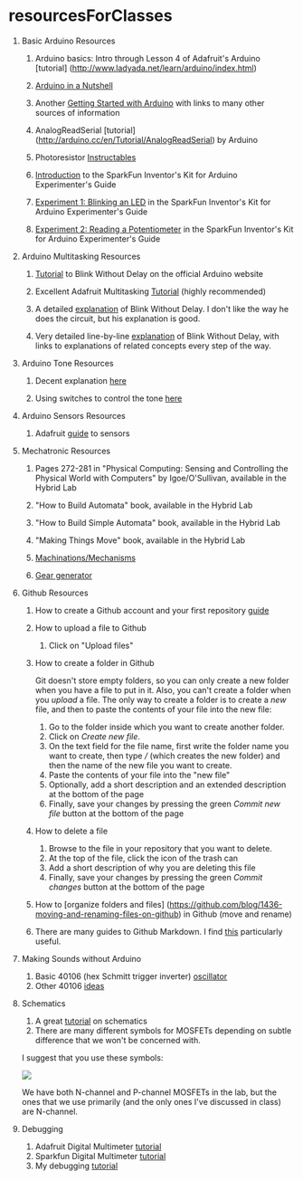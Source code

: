 # resourcesForClasses

1. Basic Arduino Resources

	1. Arduino basics: Intro through Lesson 4 of Adafruit's Arduino [tutorial]
	(http://www.ladyada.net/learn/arduino/index.html)

	1. [Arduino in a Nutshell](http://hci.rwth-aachen.de/arduino)

	1. Another [Getting Started with
	Arduino](http://reboot.yoha.co.uk/index.php?title=Getting_Started_with_Arduino)
		with links to many other sources of information

	2. AnalogReadSerial [tutorial]
	(http://arduino.cc/en/Tutorial/AnalogReadSerial)
	by Arduino

	3. Photoresistor
	[Instructables](http://www.instructables.com/id/How-to-Use-a-Light-Dependent-Resistor-LDR/)

	4. [Introduction](https://learn.sparkfun.com/tutorials/sik-experiment-guide-for-arduino---v32/introduction-sik-arduino-uno)
	to the SparkFun Inventor's Kit for Arduino Experimenter's Guide

	5. [Experiment 1: Blinking an LED](
	https://learn.sparkfun.com/tutorials/sik-experiment-guide-for-arduino---v32/experiment-1-blinking-an-led)
	in the SparkFun Inventor's Kit for Arduino Experimenter's Guide

	6. [Experiment 2: Reading a
	Potentiometer](https://learn.sparkfun.com/tutorials/sik-experiment-guide-for-arduino---v32/experiment-2-reading-a-potentiometer)
	in the SparkFun Inventor's Kit for Arduino Experimenter's Guide

1. Arduino Multitasking Resources

	1. [Tutorial](https://www.arduino.cc/en/Tutorial/BlinkWithoutDelay)
	to Blink Without Delay on the official Arduino website

	1. Excellent Adafruit Multitasking
	[Tutorial](https://learn.adafruit.com/multi-tasking-the-arduino-part-1?view=all)
	(highly recommended)

	2. A detailed
	[explanation](https://programmingelectronics.com/tutorial-16-blink-an-led-without-using-the-delay-function-old-version/) of Blink Without Delay. I don't like the way he
	does the circuit, but his explanation is good.

	3. Very detailed line-by-line
	[explanation](https://www.baldengineer.com/blink-without-delay-explained.html)
	of Blink Without Delay, with links
	to explanations of related concepts every step of the way.

1. Arduino Tone Resources

	1. Decent explanation
	[here](https://programmingelectronics.com/an-easy-way-to-make-noise-with-arduino-using-tone/)

	2. Using switches to control the tone
	[here](http://arduino-tutorials.eu/creating-sounds-with-arduino-buzzer)

1. Arduino Sensors Resources

	1. Adafruit [guide](http://www.ladyada.net/learn/sensors/) to sensors


2. Mechatronic Resources

	1. Pages 272-281 in "Physical Computing: Sensing and Controlling the
	Physical World with Computers" by Igoe/O'Sullivan, available in the
	Hybrid Lab

	1. "How to Build Automata" book, available in the Hybrid Lab

	1. "How to Build Simple Automata" book, available in the Hybrid Lab

	1. "Making Things Move" book, available in the Hybrid Lab 

	1. [Machinations/Mechanisms](doc/machinations-mechanisms.pdf)
	
	1. [Gear generator](http://www.geargenerator.com)

3. Github Resources

	1. How to create a Github account and your first repository
	[guide](https://github.com/zamfi/github-guide)

	2. How to upload a file to Github
		1. Click on "Upload files"
	3. How to create a folder in Github

		Git doesn't store empty folders, so you can only create a new folder when
		you have a file to put in it. Also, you can't create a folder
		when you _upload_ a file. The only way to create a folder is 
		to create a _new_ file, and then to paste the contents of your file into 
		the new file:
		1. Go to the folder inside which you want to create another folder.
		2. Click on _Create new file_.
		3. On the text field for the file name, first write the folder name you
			 want to create, then type _/_ (which creates the new folder) and then
			 the name of the new file you want to create.
		4. Paste the contents of your file into the "new file"
		4. Optionally, add a short description and an extended description at
			the bottom of the page
		5. Finally, save your changes by pressing the green _Commit new file_
			button at the bottom of the page
	4. How to delete a file
		1. Browse to the file in your repository that you want to delete.
		2. At the top of the file, click the icon of the trash can
		4. Add a short description of why you are deleting this file
		5. Finally, save your changes by pressing the green _Commit changes_
			button at the bottom of the page
	4. How to [organize folders and files]
(https://github.com/blog/1436-moving-and-renaming-files-on-github) 
		in Github (move and rename)

	5. There are many guides to Github Markdown. I find
	[this](https://github.com/adam-p/markdown-here/wiki/Markdown-Cheatsheet)
	particularly useful.

4. Making Sounds without Arduino
	1. Basic 40106 (hex Schmitt trigger inverter)
	    [oscillator](http://fluxmonkey.com/electronoize/40106Oscillator.htm)
	2. Other 40106 [ideas](http://bleeplabs.com/rad-fi-analog/)

5. Schematics
	1. A great
	[tutorial](https://learn.sparkfun.com/tutorials/how-to-read-a-schematic) on
	schematics
	2. There are many different symbols for MOSFETs depending on subtle
	difference that we won't be concerned with. 
	
    I suggest that you use these symbols:

    ![](http://www.electrotechservices.com/electronics/images/metal_oxide_semiconductor_fet_symbol.jpg)

    We have both N-channel and P-channel MOSFETs in the lab, but the ones that
	  we use primarily (and the only ones I've discussed in class) are N-channel.

6. Debugging
	1. Adafruit Digital Multimeter
	[tutorial](https://learn.adafruit.com/multimeters?view=all)
	1. Sparkfun Digital Multimeter
	[tutorial](https://learn.sparkfun.com/tutorials/how-to-use-a-multimeter)
	1. My debugging
	[tutorial](http://teachmetomake.com/wordpress/debugging-circuits)
